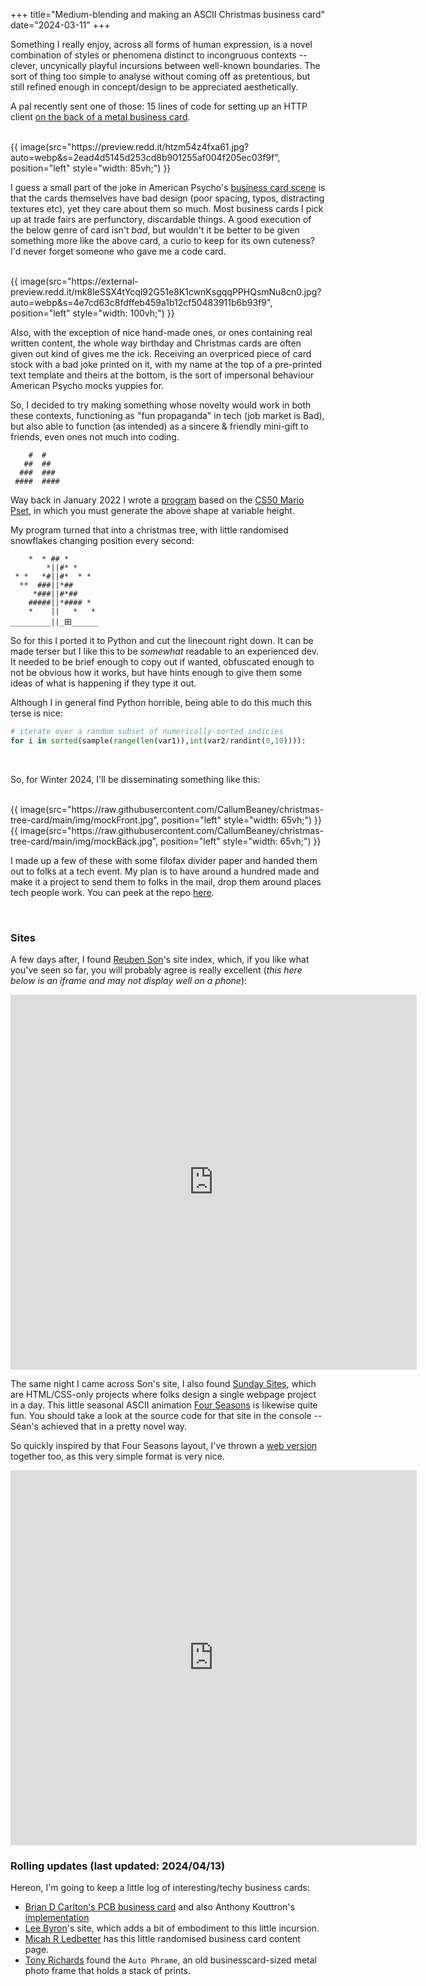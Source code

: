 +++
title="Medium-blending and making an ASCII Christmas business card"
date="2024-03-11"
+++

Something I really enjoy, across all forms of human expression, is a novel combination of styles or phenomena distinct to incongruous contexts -- clever, uncynically playful incursions between well-known boundaries. The sort of thing too simple to analyse without coming off as pretentious, but still refined enough in concept/design to be appreciated aesthetically.  
 
A pal recently sent one of those: 15 lines of code for setting up an HTTP client [on the back of a metal business card](https://www.reddit.com/r/tinycode/comments/kvuoqj/wrote_an_http_client_in_python_that_can_fit_on_a/).  

<br>  
{{ image(src="https://preview.redd.it/htzm54z4fxa61.jpg?auto=webp&s=2ead4d5145d253cd8b901255af004f205ec03f9f", position="left" style="width: 85vh;") }}
<br>
  
I guess a small part of the joke in American Psycho's [business card scene](https://www.youtube.com/watch?v=aZVkW9p-cCU) is that the cards themselves have bad design (poor spacing, typos, distracting textures etc), yet they care about them so much. Most business cards I pick up at trade fairs are perfunctory, discardable things. A good execution of the below genre of card isn't _bad_, but wouldn't it be better to be given something more like the above card, a curio to keep for its own cuteness? I'd never forget someone who gave me a code card.    

<br>
{{ image(src="https://external-preview.redd.it/mk8leSSX4tYcql92G51e8K1cwnKsgqqPPHQsmNu8cn0.jpg?auto=webp&s=4e7cd63c8fdffeb459a1b12cf50483911b6b93f9", position="left" style="width: 100vh;") }}
<br>

Also, with the exception of nice hand-made ones, or ones containing real written content, the whole way birthday and Christmas cards are often given out kind of gives me the ick. Receiving an overpriced piece of card stock with a bad joke printed on it, with my name at the top of a pre-printed text template and theirs at the bottom, is the sort of impersonal behaviour American Psycho mocks yuppies for.  

So, I decided to try making something whose novelty would work in both these contexts, functioning as "fun propaganda" in tech (job market is Bad), but also able to function (as intended) as a sincere & friendly mini-gift to friends, even ones not much into coding.   

```
    #  #
   ##  ##
  ###  ###
 ####  ####
```   

Way back in January 2022 I wrote a [program](https://raw.githubusercontent.com/CallumBeaney/obfuscation/main/tree.c) based on the [CS50 Mario Pset](https://cs50.harvard.edu/x/2024/psets/1/mario/more/), in which you must generate the above shape at variable height.
    
My program turned that into a christmas tree, with little randomised snowflakes changing position every second:

```
    *  * ## *         
        *||#* *       
 * *   *#||#*  * *    
  **  ###||*##        
     *###||#*##      
    #####||*#### *         
    *    ||   *   *   
_________||_田______
```

So for this I ported it to Python and cut the linecount right down. It can be made terser but I like this to be _somewhat_ readable to an experienced dev. It needed to be brief enough to copy out if wanted, obfuscated enough to not be obvious how it works, but have hints enough to give them some ideas of what is happening if they type it out.  
  
Although I in general find Python horrible, being able to do this much this terse is nice: 

```Python
# iterate over a random subset of numerically-sorted indicies
for i in sorted(sample(range(len(var1)),int(var2/randint(0,10)))):
``` 

<br>

So, for Winter 2024, I'll be disseminating something like this:

<br>
{{ image(src="https://raw.githubusercontent.com/CallumBeaney/christmas-tree-card/main/img/mockFront.jpg", position="left" style="width: 65vh;") }}
<br>
{{ image(src="https://raw.githubusercontent.com/CallumBeaney/christmas-tree-card/main/img/mockBack.jpg", position="left" style="width: 65vh;") }}
  
I made up a few of these with some filofax divider paper and handed them out to folks at a tech event. My plan is to have around a hundred made and make it a project to send them to folks in the mail, drop them around places tech people work. You can peek at the repo [here](https://github.com/CallumBeaney/christmas-tree-card/tree/main).  


<br>

### Sites

A few days after, I found [Reuben Son](https://reubenson.com)'s site index, which, if you like what you've seen so far, you will probably agree is really excellent (_this here below is an iframe and may not display well on a phone_): 

<iframe src="https://reubenson.com" width="650" height="600" frameborder="0"></iframe>

The same night I came across Son's site, I also found [Sunday Sites](https://sundaysites.cafe), which are HTML/CSS-only projects where folks design a single webpage project in a day. This little seasonal ASCII animation [Four Seasons](https://four-seasons.glitch.me) is likewise quite fun. You should take a look at the source code for that site in the console -- Séan's achieved that in a pretty novel way.  
   
So quickly inspired by that Four Seasons layout, I've thrown a [web version](https://callumbeaney.github.io/christmas-tree-card/) together too, as this very simple format is very nice.  

<iframe src="https://callumbeaney.github.io/christmas-tree-card/" width="650" height="600" frameborder="0"></iframe>


<br>

### Rolling updates (last updated: 2024/04/13)

Hereon, I'm going to keep a little log of interesting/techy business cards:
  
- [Brian D Carlton's PCB business card](https://github.com/bdc0/businesscard) and also Anthony Kouttron's [implementation](https://github.com/anthonykouttron/pcb-business-card-qr-nfc/tree/master)
- [Lee Byron](https://leebyron.com)'s site, which adds a bit of embodiment to this little incursion. 
- [Micah R Ledbetter](https://me.micahrl.com/business-card/) has this little randomised business card content page.
- [Tony Richards](https://fourtoes.co.uk/iblog/the-auto-phrame/) found the `Auto Phrame`, an old businesscard-sized metal photo frame that holds a stack of prints.